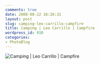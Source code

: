 ```yaml
---
comments: true
date: 2008-08-22 16:26:31
layout: post
slug: camping-leo-carrillo-campfire
title: Camping | Leo Carrillo | Campfire
wordpress_id: 910
categories:
- PhotoBlog
---
```


![Camping | Leo Carrillo | Campfire](http://ryanfitzer.com/main/wp-content/uploads/2008/08/camping-lc-campfire.jpg)
